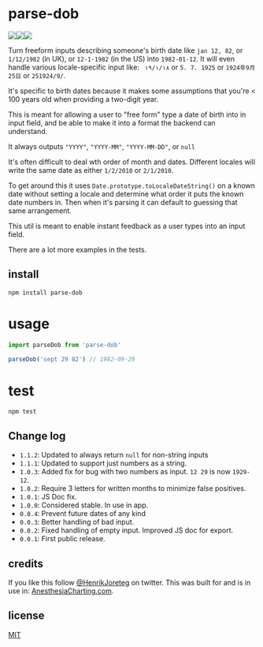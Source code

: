 # parse-dob

![](https://img.shields.io/npm/dm/parse-dob.svg)![](https://img.shields.io/npm/v/parse-dob.svg)![](https://img.shields.io/npm/l/parse-dob.svg)

Turn freeform inputs describing someone's birth date like `jan 12, 82`, or `1/12/1982` (in UK), or `12-1-1982` (in the US) into `1982-01-12`. It will even handle various locale-specific input like: ` ١٨‏/١‏/١٩` or `5. 7. 1925` or `1924年9月25日` or `25‏/9‏/1924`.

It's specific to birth dates because it makes some assumptions that you're < 100 years old when providing a two-digit year.

This is meant for allowing a user to "free form" type a date of birth into in input field, and be able to make it into a format the backend can understand.

It always outputs `"YYYY"`, `"YYYY-MM"`, `"YYYY-MM-DD"`, or `null`

It's often difficult to deal wth order of month and dates. Different locales will write the same date as either `1/2/2010` or `2/1/2010`.

To get around this it uses `Date.prototype.toLocaleDateString()` on a known date without setting a locale and determine what order it puts the known date numbers in. Then when it's parsing it can default to guessing that same arrangement.

This util is meant to enable instant feedback as a user types into an input field.

There are a lot more examples in the tests.

## install

```
npm install parse-dob
```

# usage

```js
import parseDob from 'parse-dob'

parseDob('sept 29 82') // 1982-09-29
```

# test

```
npm test
```

## Change log

- `1.1.2`: Updated to always return `null` for non-string inputs
- `1.1.1`: Updated to support just numbers as a string.
- `1.0.3`: Added fix for bug with two numbers as input. `12 29` is now `1929-12`.
- `1.0.2`: Require 3 letters for written months to minimize false positives.
- `1.0.1`: JS Doc fix.
- `1.0.0`: Considered stable. In use in app.
- `0.0.4`: Prevent future dates of any kind
- `0.0.3`: Better handling of bad input.
- `0.0.2`: Fixed handling of empty input. Improved JS doc for export.
- `0.0.1`: First public release.

## credits

If you like this follow [@HenrikJoreteg](http://twitter.com/henrikjoreteg) on twitter. This was built for and is in use in: [AnesthesiaCharting.com](https://anesthesiacharting.com).

## license

[MIT](http://mit.joreteg.com/)
